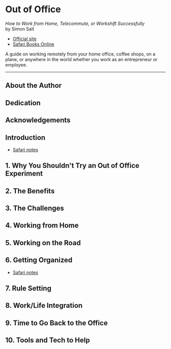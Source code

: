 # Out of Office
*How to Work from Home, Telecommute, or Workshift Successfully*<br>
by Simon Salt

- [Official site](http://www.outofofficesuccess.com)
- [Safari Books Online](https://www.safaribooksonline.com/library/view/out-of-office/9780133383843/)

A guide on working remotely from your home office, coffee shops, on a plane, or anywhere in the world whether you work as an entrepreneur or employee.

---

## About the Author
## Dedication
## Acknowledgements

## Introduction
- [Safari notes](https://www.safaribooksonline.com/library/view/out-of-office/9780133383843/ch00.html)

## 1. Why You Shouldn't Try an Out of Office Experiment
## 2. The Benefits
## 3. The Challenges
## 4. Working from Home
## 5. Working on the Road

## 6. Getting Organized
- [Safari notes](https://www.safaribooksonline.com/library/view/out-of-office/9780133383843/ch06.html)

## 7. Rule Setting
## 8. Work/Life Integration
## 9. Time to Go Back to the Office
## 10. Tools and Tech to Help
